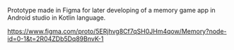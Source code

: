 Prototype made in Figma for later developing of a memory game app in Android studio in Kotlin language. 

https://www.figma.com/proto/5ERjhvg8Cf7qSH0JHm4qow/Memory?node-id=0-1&t=2R04ZDb5Dq89BnvK-1
